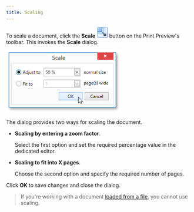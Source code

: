 ```yaml
---
title: Scaling
---
```

To scale a document, click the **Scale** ![WPFDesigner_PreviewToolbar_Scale](../../../../images/Img120175.png) button on the Print Preview's toolbar. This invokes the **Scale** dialog.

![EUD_WpfPrintPreview_ScaleDialog](../../../../images/Img124039.png)

The dialog provides two ways for scaling the document.
* **Scaling by entering a zoom factor**.
	
	Select the first option and set the required percentage value in the dedicated editor.
* **Scaling to fit into X pages**.
	
	Choose the second option and specify the required number of pages.

Click **OK** to save changes and close the dialog.

> If you're working with a document [loaded from a file](../../../../../interface-elements-for-desktop/articles/print-preview/print-preview-for-wpf/file-management/load-a-print-preview-from-a-file.md), you cannot use scaling.